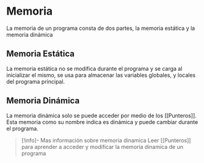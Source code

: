 # Memoria

La memoria de un programa consta de dos partes, la memoria estática y la memoria dinámica

## Memoria Estática
La memoria estática no se modifica durante el programa y se carga al inicializar el mismo, se usa para almacenar las variables globales, y locales del programa principal.

## Memoria Dinámica
La memoria dinámica solo se puede acceder por medio de los [[Punteros]]. Esta memoria como su nombre indica es dinámica y puede cambiar durante el programa.

> [!info]- Mas información sobre memoria dinamica
> Leer [[Punteros]] para aprender a acceder y modificar la memoria dinamica de un programa